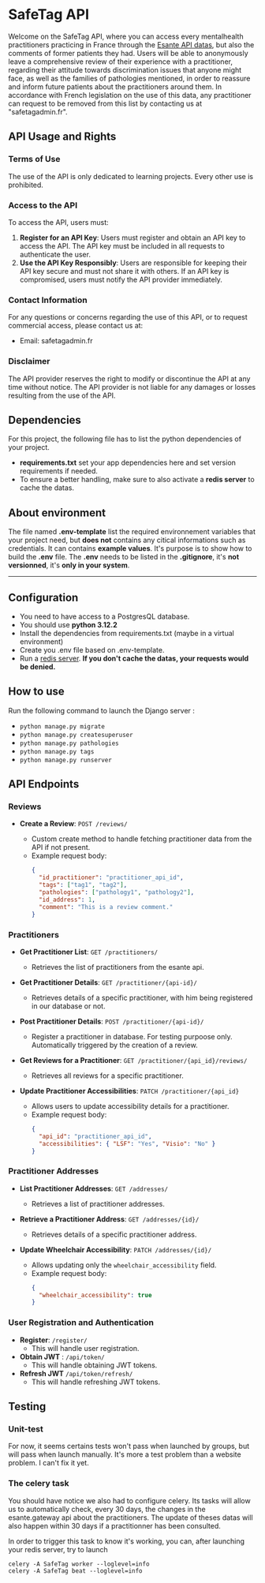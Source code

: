 # SafeTag API

Welcome on the SafeTag API, where you can access every mentalhealth practitioners practicing in France through the [Esante API datas](https://gateway.api.esante.gouv.fr/fhir), but also the comments of former patients they had.
Users will be able to anonymously leave a comprehensive review of their experience with a practitioner, regarding their attitude towards discrimination issues that anyone might face, as well as the families of pathologies mentioned, in order to reassure and inform future patients about the practitioners around them.
In accordance with French legislation on the use of this data, any practitioner can request to be removed from this list by contacting us at "safetagadmin.fr".

## API Usage and Rights

### Terms of Use

The use of the API is only dedicated to learning projects. Every other use is prohibited.

### Access to the API

To access the API, users must:

1. **Register for an API Key**: Users must register and obtain an API key to access the API. The API key must be included in all requests to authenticate the user.
2. **Use the API Key Responsibly**: Users are responsible for keeping their API key secure and must not share it with others. If an API key is compromised, users must notify the API provider immediately.

### Contact Information

For any questions or concerns regarding the use of this API, or to request commercial access, please contact us at:

- Email: safetagadmin.fr

### Disclaimer

The API provider reserves the right to modify or discontinue the API at any time without notice. The API provider is not liable for any damages or losses resulting from the use of the API.

## Dependencies

For this project, the following file has to list the python dependencies of your project.

- **requirements.txt** set your app dependencies here and set version requirements if needed.
- To ensure a better handling, make sure to also activate a **redis server** to cache the datas.

## About environment

The file named **.env-template** list the required environnement variables that your project need, but **does not** contains any citical informations such as credentials. It can contains **example values**. It's purpose is to show how to build the **.env** file.
The **.env** needs to be listed in the **.gitignore**, it's **not versionned**, it's **only in your system**.

---

## Configuration

- You need to have access to a PostgresQL database.
- You should use **python 3.12.2**
- Install the dependencies from requirements.txt (maybe in a virtual environment)
- Create you .env file based on .env-template.
- Run a [redis server](https://redis.io/downloads/). **If you don't cache the datas, your requests would be denied.**

## How to use

Run the following command to launch the Django server :

- `python manage.py migrate`
- `python manage.py createsuperuser`
- `python manage.py pathologies`
- `python manage.py tags`
- `python manage.py runserver`

## API Endpoints

### Reviews

- **Create a Review**: `POST /reviews/`

  - Custom create method to handle fetching practitioner data from the API if not present.
  - Example request body:
    ```json
    {
      "id_practitioner": "practitioner_api_id",
      "tags": ["tag1", "tag2"],
      "pathologies": ["pathology1", "pathology2"],
      "id_address": 1,
      "comment": "This is a review comment."
    }
    ```

### Practitioners

- **Get Practitioner List**: `GET /practitioners/`

  - Retrieves the list of practitioners from the esante api.

- **Get Practitioner Details**: `GET /practitioner/{api-id}/`

  - Retrieves details of a specific practitioner, with him being registered in our database or not.

- **Post Practitioner Details**: `POST /practitioner/{api-id}/`

  - Register a practitioner in database. For testing purpoose only. Automatically triggered by the creation of a review.

- **Get Reviews for a Practitioner**: `GET /practitioner/{api_id}/reviews/`

  - Retrieves all reviews for a specific practitioner.

- **Update Practitioner Accessibilities**: `PATCH /practitioner/{api_id}`
  - Allows users to update accessibility details for a practitioner.
  - Example request body:
    ```json
    {
      "api_id": "practitioner_api_id",
      "accessibilities": { "LSF": "Yes", "Visio": "No" }
    }
    ```

### Practitioner Addresses

- **List Practitioner Addresses**: `GET /addresses/`

  - Retrieves a list of practitioner addresses.

- **Retrieve a Practitioner Address**: `GET /addresses/{id}/`

  - Retrieves details of a specific practitioner address.

- **Update Wheelchair Accessibility**: `PATCH /addresses/{id}/`
  - Allows updating only the `wheelchair_accessibility` field.
  - Example request body:
    ```json
    {
      "wheelchair_accessibility": true
    }
    ```

### User Registration and Authentication

- **Register**: `/register/`
  - This will handle user registration.
- **Obtain JWT** : `/api/token/`
  - This will handle obtaining JWT tokens.
- **Refresh JWT** `/api/token/refresh/`
  - This will handle refreshing JWT tokens.

## Testing

### Unit-test

For now, it seems certains tests won't pass when launched by groups, but will pass when launch manually. It's more a test problem than a website problem. I can't fix it yet.

### The celery task

You should have notice we also had to configure celery. Its tasks will allow us to automatically check, every 30 days, the changes in the esante.gateway api about the practitioners.
The update of theses datas will also happen within 30 days if a practitionner has been consulted.

In order to trigger this task to know it's working, you can, after launching your redis server, try to launch

```
celery -A SafeTag worker --loglevel=info
celery -A SafeTag beat --loglevel=info
```

